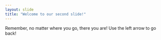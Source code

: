```yaml
---
layout: slide
title: "Welcome to our second slide!"
---
```

Remember, no matter where you go, there you are!
Use the left arrow to go back!
